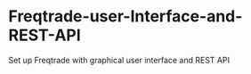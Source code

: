 # Freqtrade-user-Interface-and-REST-API
Set up Freqtrade with graphical user interface and REST API
